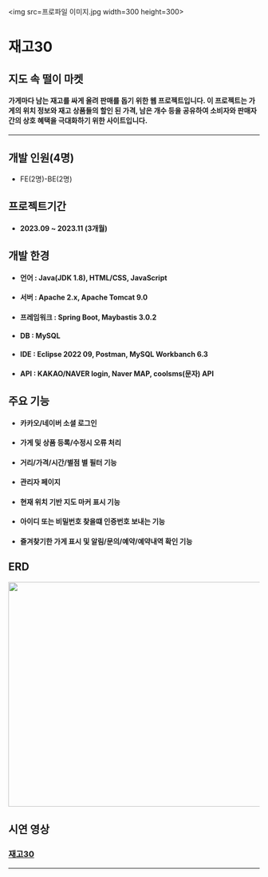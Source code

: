 <img src=프로파일 이미지.jpg width=300 height=300>    

# 재고30   
## 지도 속 떨이 마켓      
#### 가게마다 남는 재고를 싸게 올려 판매를 돕기 위한 웹 프로젝트입니다. 이 프로젝트는 가게의 위치 정보와 재고 상품들의 할인 된 가격, 남은 개수 등을 공유하여 소비자와 판매자 간의 상호 혜택을 극대화하기 위한 사이트입니다.   
---
## 개발 인원(4명)
* FE(2명)-BE(2명)   

## 프로젝트기간
* #### 2023.09 ~ 2023.11 (3개월)    

## 개발 한경   
* #### 언어 :        Java(JDK 1.8), HTML/CSS, JavaScript  
* #### 서버 :        Apache 2.x, Apache Tomcat 9.0  
* #### 프레임워크 :  Spring Boot, Maybastis 3.0.2   
* #### DB :          MySQL  
* #### IDE :         Eclipse 2022 09, Postman, MySQL Workbanch 6.3  
* #### API :         KAKAO/NAVER login, Naver MAP, coolsms(문자) API    

## 주요 기능   
* #### 카카오/네이버 소셜 로그인
* #### 가게 및 상품 등록/수정시 오류 처리
* #### 거리/가격/시간/별점 별 필터 기능
* #### 관리자 페이지
* #### 현재 위치 기반 지도 마커 표시 기능
* #### 아이디 또는 비밀번호 찾을떄 인증번호 보내는 기능
* #### 즐겨찾기한 가게 표시 및 알림/문의/예약/예약내역 확인 기능



## ERD  
<img src=ERD설계.png width=850 height=450>    


## 시연 영상
### [재고30][github]  
---




 [github]: https://github.com/nayunho/
